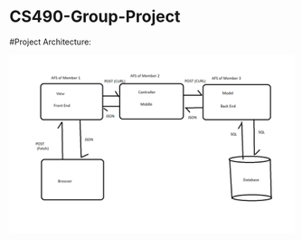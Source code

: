 # CS490-Group-Project

#Project Architecture:

<img src="./docs/ProjectArchitecture.png"
     style="float: left; margin-right: 10px;" />
